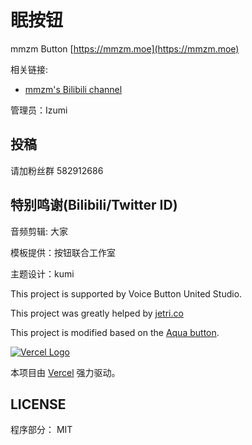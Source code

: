 # 眠按钮

mmzm Button [https://mmzm.moe](https://mmzm.moe)

相关链接:

* [mmzm's Bilibili channel](https://space.bilibili.com/488232269)

管理员：Izumi

## 投稿

请加粉丝群 582912686

## 特别鸣谢(Bilibili/Twitter ID)

音频剪辑: 大家

模板提供：按钮联合工作室 

主题设计：kumi

This project is supported by Voice Button United Studio.

This project was greatly helped by  [jetri.co](https://twitter.com/dragonjetmkii?s=09)

This project is modified based on the [Aqua button](https://github.com/zyzsdy/aqua-button).

[![Vercel Logo](https://cdn.jsdelivr.net/gh/paizi/vue-test/vercel.svg)](https://vercel.com)

本项目由 [Vercel](https://vercel.com/) 强力驱动。

## LICENSE

程序部分： MIT




